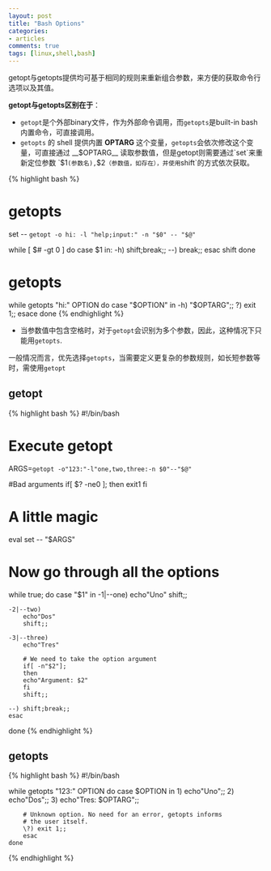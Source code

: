 ```yaml
---
layout: post
title: "Bash Options"
categories:
- articles
comments: true
tags: [linux,shell,bash]
---
```



getopt与getopts提供均可基于相同的规则来重新组合参数，来方便的获取命令行选项以及其值。

__getopt与getopts区别在于__：

* `getopt`是个外部binary文件，作为外部命令调用，而`getopts`是built-in bash 内置命令，可直接调用。
* `getopts` 的 shell 提供内置 __OPTARG__ 这个变量，`getopts`会依次修改这个变量，可直接通过 __$OPTARG__ 读取参数值，但是getopt则需要通过`set`来重新定位参数 `$1`(参数名),`$2`（参数值，如存在），并使用`shift`的方式依次获取。
	
{% highlight bash %}
# getopts
set -- `getopt -o hi: -l "help;input:" -n "$0" -- "$@"`

while [ $# -gt 0 ]
do
	case $1 in:
		-h) shift;break;;
		--) break;;
	esac
	shift
done 

# getopts
while getopts "hi:" OPTION 
do
	case "$OPTION" in
		-h) "$OPTARG";;
		\?) exit 1;;
	esace
done
{% endhighlight %}
		

* 当参数值中包含空格时，对于`getopt`会识别为多个参数，因此，这种情况下只能用`getopts`.


一般情况而言，优先选择`getopts`，当需要定义更复杂的参数规则，如长短参数等时，需使用`getopt`


getopt
------

{% highlight bash %}
#!/bin/bash

# Execute getopt
ARGS=`getopt -o"123:"-l"one,two,three:-n $0"--"$@"`

#Bad arguments
if[ $? -ne0 ];
then
	exit1
fi

# A little magic
eval set -- "$ARGS"

# Now go through all the options
while true;
do
	case "$1" in
    -1|--one)
      	echo"Uno"
      	shift;;

    -2|--two)
      	echo"Dos"
      	shift;;
       
    -3|--three)
      	echo"Tres"

      	# We need to take the option argument
      	if[ -n"$2"];
      	then
		echo"Argument: $2"
      	fi
      	shift;;

    --) shift;break;;
    esac
done
{% endhighlight %}

getopts
-------

{% highlight bash %}
#!/bin/bash

while getopts "123:" OPTION
do
	case $OPTION in
    	1) echo"Uno";;
    	2) echo"Dos";;
    	3) echo"Tres: $OPTARG";;
 	
    	# Unknown option. No need for an error, getopts informs
    	# the user itself.
    	\?) exit 1;;
    	esac
    done
{% endhighlight %}


